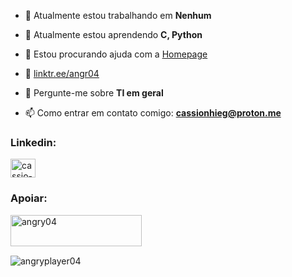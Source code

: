 
- 🔭 Atualmente estou trabalhando em **Nenhum**

- 🌱 Atualmente estou aprendendo **C, Python**

- 🤝 Estou procurando ajuda com a [Homepage](https://github.com/AngryPlayer04/homepage)

- 🌳 [linktr.ee/angr04](https://linktr.ee/angr04)

- 💬 Pergunte-me sobre **TI em geral**

- 📫 Como entrar em contato comigo: **cassionhieg@proton.me**

<h3 align="left">Linkedin:</h3>
<p align="left">
<a href="https://linkedin.com/in/cassio-nhiemetz-guimaraes" target="blank"><img align="center" src="https://raw.githubusercontent.com/rahuldkjain/github-profile-readme-generator/master/src/images/icons/Social/linked-in-alt.svg" alt="cassio-nhiemetz-guimaraes" height="30" width="40" /></a>
</p>
<h3 align="left">Apoiar:</h3>
<p><a href="https://ko-fi.com/angry04"> <img align="left" src="https://cdn.ko-fi.com/cdn/kofi3.png?v=3" height="50" width="210" alt="angry04" /></a></p><br><br>
<br>

<p><img align="center" src="https://github-readme-stats.vercel.app/api?username=angryplayer04&show_icons=true&locale=pt-br&theme=shades-of-purple" alt="angryplayer04" /></p>
<br>

